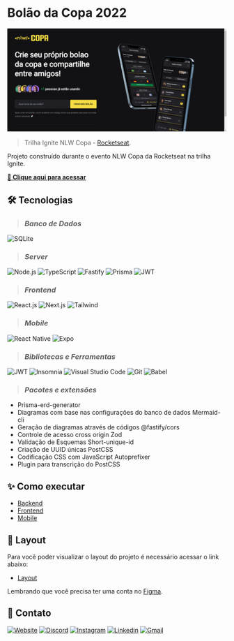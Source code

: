 # __Bolão da Copa 2022__

<!--![capa](./.github/capa.png)
![entrar](./.github/entrar.jpeg)
![criar-bolao](./.github/criar-bolao.jpeg)
![listagem-bolao](./.github/listagem-bolao.jpeg)
![buscar-bolao](./.github/buscar-bolao.jpeg)
![bolao](./.github/bolao.jpeg)
![bolao-confirmado](./.github/bolao-confirmado.jpeg)
![compartilhar](./.github/compartilhar.jpeg) -->
![web](./.github/web.png)

>Trilha Ignite NLW Copa - [Rocketseat](https://lp.rocketseat.com.br/nlw).

Projeto construído durante o evento NLW Copa da Rocketseat na trilha Ignite.

**[🔗 Clique aqui para acessar](https://github.com/Bamarcheti/nlw-copa)**


## **🛠 Tecnologias**

>### *Banco de Dados*
![SQLite](https://img.shields.io/badge/SQLite-07405E?style=for-the-badge&logo=sqlite&logoColor=white)

>### *Server*
![Node.js](https://img.shields.io/badge/Node.js-339933?style=for-the-badge&logo=nodedotjs&logoColor=white)
![TypeScript](https://img.shields.io/badge/TypeScript-007ACC?style=for-the-badge&logo=typescript&logoColor=white)
![Fastify](https://img.shields.io/badge/fastify-202020?style=for-the-badge&logo=fastify&logoColor=white)
![Prisma](https://img.shields.io/badge/Prisma-3982CE?style=for-the-badge&logo=Prisma&logoColor=white)
![JWT](https://img.shields.io/badge/JWT-000000?style=for-the-badge&logo=JSON%20web%20tokens&logoColor=white)

>### *Frontend*
![React.js](https://img.shields.io/badge/React-20232A?style=for-the-badge&logo=react&logoColor=61DAFB)
![Next.js](https://img.shields.io/badge/next.js-000000?style=for-the-badge&logo=nextdotjs&logoColor=white)
![Tailwind](https://img.shields.io/badge/Tailwind_CSS-38B2AC?style=for-the-badge&logo=tailwind-css&logoColor=white)

>### *Mobile*
![React Native](https://img.shields.io/badge/React_Native-20232A?style=for-the-badge&logo=react&logoColor=61DAFB)
![Expo](https://img.shields.io/badge/Expo-1B1F23?style=for-the-badge&logo=expo&logoColor=white)

>### *Bibliotecas e Ferramentas*
![JWT](https://img.shields.io/badge/JWT-000000?style=for-the-badge&logo=JSON%20web%20tokens&logoColor=white)
![Insomnia](https://img.shields.io/badge/Insomnia-5849be?style=for-the-badge&logo=Insomnia&logoColor=white)
![Visual Studio Code](https://img.shields.io/badge/VSCode-0078D4?style=for-the-badge&logo=visual%20studio%20code&logoColor=white)
![Git](https://img.shields.io/badge/GIT-E44C30?style=for-the-badge&logo=git&logoColor=white)
![Babel](https://img.shields.io/badge/Babel-F9DC3E?style=for-the-badge&logo=babel&logoColor=white)

>### *Pacotes e extensões*
- Prisma-erd-generator 
- Diagramas com base nas configurações do banco de dados
Mermaid-cli 
- Geração de diagramas através de códigos
@fastify/cors 
- Controle de acesso cross origin
Zod 
- Validação de Esquemas
Short-unique-id 
- Criação de UUID únicas
PostCSS 
- Codificação CSS com JavaScript
Autoprefixer 
- Plugin para transcrição do PostCSS


## **✨ Como executar**
- [Backend](./server/README.md)
- [Frontend](./web/README.md)
- [Mobile](./mobile/README.md)


## **💄 Layout**
Para você poder visualizar o layout do projeto é necessário acessar o link abaixo:

- [Layout](https://www.figma.com/community/file/1169028343875283461)

Lembrando que você precisa ter uma conta no [Figma](http://figma.com/).


## **💛 Contato**

[<img src='https://img.shields.io/badge/website-000000?style=for-the-badge&logo=About.me&logoColor=white' alt='Website' height='30'>](https://my-resume-bamarcheti.vercel.app/)
[<img src='https://img.shields.io/badge/Discord-5865F2?style=for-the-badge&logo=discord&logoColor=white' alt='Discord' height='30'>](https://discord.com/channels/@ba_marcheti#3824)
[<img src='https://img.shields.io/badge/Instagram-E4405F?style=for-the-badge&logo=instagram&logoColor=white' alt='Instagram' height='30'>](https://www.instagram.com/ba_marcheti)
[<img src='https://img.shields.io/badge/LinkedIn-0077B5?style=for-the-badge&logo=linkedin&logoColor=white' alt='Linkedin' height='30'>](https://www.linkedin.com/in/barbara-marcheti-fiorin/)
[<img src='https://img.shields.io/badge/Gmail-D14836?style=for-the-badge&logo=gmail&logoColor=white' alt='Gmail' height='30'>](bmarchetifiorin@gmail.com)
